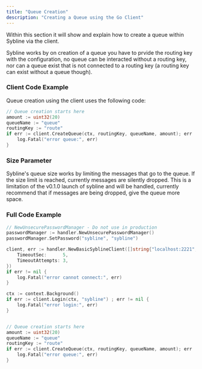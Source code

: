 ```yaml
---
title: "Queue Creation"
description: "Creating a Queue using the Go Client"
---
```


Within this section it will show and explain how to create a queue within Sybline via the client.

Sybline works by on creation of a queue you have to prvide the routing key with the configuration, no queue can be interacted without a routing key, nor can a queue exist that is not connected to a routing key (a routing key can exist without a queue though).

### Client Code Example

Queue creation using the client uses the following code:
```go
// Queue creation starts here
amount := uint32(20)
queueName := "queue"
routingKey := "route"
if err := client.CreateQueue(ctx, routingKey, queueName, amount); err != nil {
    log.Fatal("error queue:", err)
}
```

### Size Parameter

Sybline's queue size works by limiting the messages that go to the queue. If the size limit is reached, currently messages are silently dropped. This is a limitation of the v0.1.0 launch of sybline and will be handled, currently recommend that if messages are being dropped, give the queue more space.


### Full Code Example

```go
// NewUnsecurePasswordManager - Do not use in production
passwordManager := handler.NewUnsecurePasswordManager()
passwordManager.SetPassword("sybline", "sybline")

client, err := handler.NewBasicSyblineClient([]string{"localhost:2221", "localhost:2222", "localhost:2223"}, passwordManager, handler.Config{
    TimeoutSec:      5,
    TimeoutAttempts: 3,
})
if err != nil {
    log.Fatal("error cannot connect:", err)
}

ctx := context.Background()
if err := client.Login(ctx, "sybline") ; err != nil {
    log.Fatal("error login:", err)
}


// Queue creation starts here
amount := uint32(20)
queueName := "queue"
routingKey := "route"
if err := client.CreateQueue(ctx, routingKey, queueName, amount); err != nil {
    log.Fatal("error queue:", err)
}
```